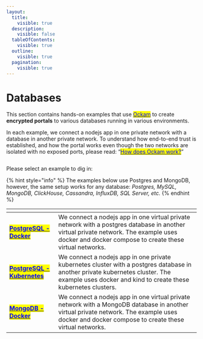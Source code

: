 ```yaml
---
layout:
  title:
    visible: true
  description:
    visible: false
  tableOfContents:
    visible: true
  outline:
    visible: true
  pagination:
    visible: true
---
```


# Databases

This section contains hands-on examples that use [<mark style="color:blue;">Ockam</mark>](../../) to create **encrypted portals** to various databases running in various environments.

In each example, we connect a nodejs app in one private network with a database in another private network. To understand how end-to-end trust is established, and how the portal works even though the two networks are isolated with no exposed ports, please read: “[<mark style="color:blue;">How does Ockam work?</mark>](../../how-does-ockam-work.md)”



<figure><img src="../../.gitbook/assets/Screenshot 2024-02-11 at 1.32.40 PM.png" alt=""><figcaption></figcaption></figure>

Please select an example to dig in:

{% hint style="info" %}
The examples below use Postgres and MongoDB, however, the same setup works for any database: _Postgres, MySQL, MongoDB, ClickHouse, Cassandra, InfluxDB, SQL Server, etc._
{% endhint %}

<table data-card-size="large" data-view="cards"><thead><tr><th></th><th></th></tr></thead><tbody><tr><td><a href="postgres/docker.md"><mark style="color:blue;"><strong>PostgreSQL - Docker</strong></mark></a></td><td>We connect a nodejs app in one virtual private network with a postgres database in another virtual private network. The example uses docker and docker compose to create these virtual networks.</td></tr><tr><td><a href="postgres/kubernetes.md"><mark style="color:blue;"><strong>PostgreSQL - Kubernetes</strong></mark></a></td><td>We connect a nodejs app in one private kubernetes cluster with a postgres database in another private kubernetes cluster. The example uses docker and kind to create these kubernetes clusters.</td></tr><tr><td><a href="mongodb/docker.md"><mark style="color:blue;"><strong>MongoDB - Docker</strong></mark></a></td><td>We connect a nodejs app in one virtual private network with a MongoDB database in another virtual private network. The example uses docker and docker compose to create these virtual networks.</td></tr> </tbody></table>
